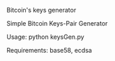 Bitcoin's keys generator

Simple Bitcoin Keys-Pair Generator

Usage: python keysGen.py

Requirements: base58, ecdsa
